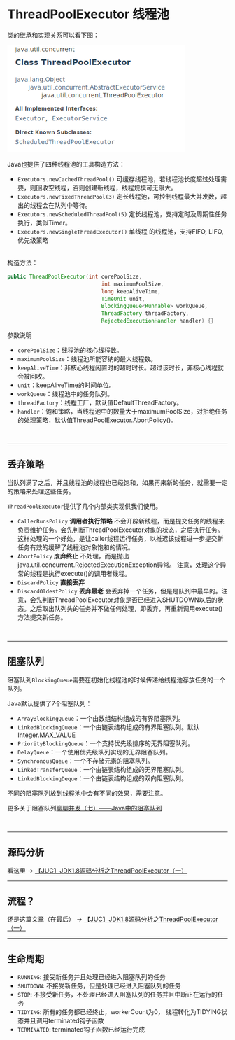 # ThreadPoolExecutor 线程池

类的继承和实现关系可以看下图：

![|center](https://github.com/root-wyj/java_think_in_deep/blob/master/md/images/ThreadPoolExecutor_class.png?raw=true)

Java也提供了四种线程池的工具构造方法：

- `Executors.newCachedThreadPool()` 可缓存线程池，若线程池长度超过处理需要，则回收空线程，否则创建新线程，线程规模可无限大。
- `Executors.newFixedThreadPool(3)` 定长线程池，可控制线程最大并发数，超出的线程会在队列中等待。
- `Executors.newScheduledThreadPool(5)` 定长线程池，支持定时及周期性任务执行，类似Timer。
- `Executors.newSingleThreadExecutor()` 单线程 的线程池，支持FIFO, LIFO, 优先级策略

<br>
构造方法：

```java
public ThreadPoolExecutor(int corePoolSize,
                              int maximumPoolSize,
                              long keepAliveTime,
                              TimeUnit unit,
                              BlockingQueue<Runnable> workQueue,
                              ThreadFactory threadFactory,
                              RejectedExecutionHandler handler) {}
```

参数说明 
- `corePoolSize`：线程池的核心线程数。 
- `maximumPoolSize`：线程池所能容纳的最大线程数。 
- `keepAliveTime`：非核心线程闲置时的超时时长。超过该时长，非核心线程就会被回收。 
- `unit`：keepAliveTime的时间单位。 
- `workQueue`：线程池中的任务队列。 
- `threadFactory`：线程工厂，默认值DefaultThreadFactory。 
- `handler`：饱和策略，当线程池中的数量大于maximumPoolSize，对拒绝任务的处理策略，默认值ThreadPoolExecutor.AbortPolicy()。


<br>

----------

## 丢弃策略

当队列满了之后，并且线程池的线程也已经饱和，如果再来新的任务，就需要一定的策略来处理这些任务。

`ThreadPoolExecutor`提供了几个内部类实现供我们使用。

- `CallerRunsPolicy` **调用者执行策略** 不会开辟新线程，而是提交任务的线程来负责维护任务。会先判断ThreadPoolExecutor对象的状态，之后执行任务。这样处理的一个好处，是让caller线程运行任务，以推迟该线程进一步提交新任务有效的缓解了线程池对象饱和的情况。
- `AbortPolicy` **废弃终止** 不处理，而是抛出java.util.concurrent.RejectedExecutionException异常。
 注意，处理这个异常的线程是执行execute()的调用者线程。
- `DiscardPolicy` **直接丢弃** 
- `DiscardOldestPolicy` **丢弃最老** 会丢弃掉一个任务，但是是队列中最早的。注意，会先判断ThreadPoolExecutor对象是否已经进入SHUTDOWN以后的状态。之后取出队列头的任务并不做任何处理，即丢弃，再重新调用execute()方法提交新任务。



<br>

---------

## 阻塞队列

阻塞队列`BlockingQueue`需要在初始化线程池的时候传递给线程池存放任务的一个队列。

Java默认提供了7个阻塞队列：

- `ArrayBlockingQueue`：一个由数组结构组成的有界阻塞队列。
- `LinkedBlockingQueue`：一个由链表结构组成的有界阻塞队列。默认Integer.MAX_VALUE
- `PriorityBlockingQueue`：一个支持优先级排序的无界阻塞队列。
- `DelayQueue`：一个使用优先级队列实现的无界阻塞队列。
- `SynchronousQueue`：一个不存储元素的阻塞队列。
- `LinkedTransferQueue`：一个由链表结构组成的无界阻塞队列。
- `LinkedBlockingDeque`：一个由链表结构组成的双向阻塞队列。

不同的阻塞队列放到线程池中会有不同的效果，需要注意。

更多关于阻塞队列[聊聊并发（七）——Java中的阻塞队列](http://ifeve.com/java-blocking-queue/)

<br>

----------

## 源码分析

看这里 -> [【JUC】JDK1.8源码分析之ThreadPoolExecutor（一）](https://www.cnblogs.com/leesf456/p/5585627.html)

-------------

## 流程？

还是这篇文章（在最后） -> [【JUC】JDK1.8源码分析之ThreadPoolExecutor（一）](https://www.cnblogs.com/leesf456/p/5585627.html)

--------------

## 生命周期

- `RUNNING`: 接受新任务并且处理已经进入阻塞队列的任务
- `SHUTDOWN`: 不接受新任务，但是处理已经进入阻塞队列的任务
- `STOP`: 不接受新任务，不处理已经进入阻塞队列的任务并且中断正在运行的任务
- `TIDYING`: 所有的任务都已经终止，workerCount为0， 线程转化为TIDYING状态并且调用terminated钩子函数
- `TERMINATED`: terminated钩子函数已经运行完成
